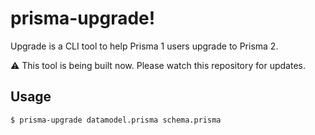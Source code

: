 # prisma-upgrade!

Upgrade is a CLI tool to help Prisma 1 users upgrade to Prisma 2.

⚠️ This tool is being built now. Please watch this repository for updates.

## Usage

```sh
$ prisma-upgrade datamodel.prisma schema.prisma
```
